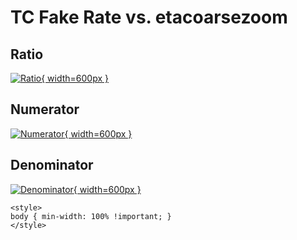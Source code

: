 # TC Fake Rate vs. etacoarsezoom

## Ratio

[![Ratio](../mtv/var/TC_fakerate_etacoarsezoom.png){ width=600px }](../mtv/var/TC_fakerate_etacoarsezoom.pdf)

## Numerator

[![Numerator](../mtv/num/TC_fakerate_etacoarsezoom_num.png){ width=600px }](../mtv/num/TC_fakerate_etacoarsezoom_num.pdf)

## Denominator

[![Denominator](../mtv/den/TC_fakerate_etacoarsezoom_den.png){ width=600px }](../mtv/den/TC_fakerate_etacoarsezoom_den.pdf)


``` {=html}
<style>
body { min-width: 100% !important; }
</style>
```
